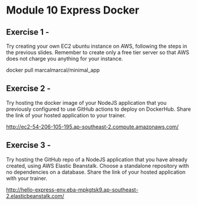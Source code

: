 # Module 10 Express Docker


## Exercise 1 -

Try creating your own EC2 ubuntu instance on AWS, following the steps in the previous
slides. Remember to create only a free tier server so that AWS does not charge you
anything for your instance.

docker pull marcalmarcal/minimal_app

## Exercise 2 -

Try hosting the docker image of your NodeJS application that you previously configured to
use GitHub actions to deploy on DockerHub.
Share the link of your hosted application to your trainer.

http://ec2-54-206-105-195.ap-southeast-2.compute.amazonaws.com/

## Exercise 3 - 

Try hosting the GitHub repo of a NodeJS application that you have already created, using
AWS Elastic Beanstalk.
Choose a standalone repository with no dependencies on a database.
Share the link of your hosted application with your trainer.

http://hello-express-env.eba-mpkgtsk9.ap-southeast-2.elasticbeanstalk.com/

